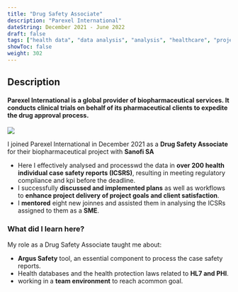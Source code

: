 ```yaml
---
title: "Drug Safety Associate"
description: "Parexel International"
dateString: December 2021 - June 2022
draft: false
tags: ["health data", "data analysis", "analysis", "healthcare", "project"]
showToc: false
weight: 302
--- 
```


## Description

#### Parexel International is a global provider of biopharmaceutical services. It conducts clinical trials on behalf of its pharmaceutical clients to expedite the drug approval process.

![](/experience/parexel/parexel.jpeg#centre)

I joined Parexel International in December 2021 as a **Drug Safety Associate** for their biopharmaceutical project with **Sanofi SA**

- Here I effectively analysed and processwd the data in **over 200 health individual case safety reports (ICSRS)**, resulting in meeting regulatory compliance and kpi before the deadline. 
- I successfully **discussed and implemented plans** as well as workflows to **enhance project delivery of project goals and client satisfaction**.
- I **mentored** eight new joinnes and assisted them in analysing the ICSRs assigned to them as a **SME**.

### What did I learn here?
My role as a Drug Safety Associate taught me about:
- **Argus Safety** tool, an essential component to process the case safety reports.
- Health databases and the health protection laws related to **HL7 and PHI**.
- working in a **team environment** to reach acommon goal.